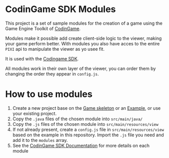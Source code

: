 # CodinGame SDK Modules

This project is a set of sample modules for the creation of a game using the Game Engine Toolkit of [CodinGame](https://codingame.com).

Modules make it possible add create client-side logic to the viewer, making your game perform better. With modules you also have acces to the entire `PIXI` api to manipulate the viewer as yo usee fit.

It is used with the [Codingame SDK](https://github.com/CodinGame/codingame-game-engine).

All modules work in their own layer of the viewer, you can order them by changing the order they appear in `config.js`.

# How to use modules

1. Create a new project base on the [Game skeleton](https://github.com/CodinGame/game-skeleton) or an [Example](https://tech.io/playgrounds/25775/codingame-sdk-documentation/introduction-4), or use your existing project.
2. Copy the `.java` files of the chosen module into `src/main/java/`
3. Copy the `.js` files of the chosen module into `src/main/resources/view`
4. If not already present, create a `config.js` file in `src/main/resources/view` based on the example in this repository. Import the `.js` file you need and add it to the `modules` array.
5. See the [CodinGame SDK Documentation](https://tech.io/playgrounds/25775/codingame-sdk-documentation) for more details on each module